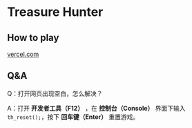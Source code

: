 # Treasure Hunter

## How to play

[vercel.com](https://treasure-hunter-phi.vercel.app/)

## Q&A

Q：打开网页出现空白，怎么解决？

A：打开 **开发者工具（F12）** ，在 **控制台（Console）** 界面下输入`th_reset();`，按下 **回车键（Enter）** 重置游戏。